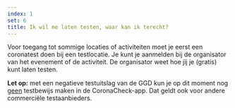 ```yaml
---
index: 1
set: 6
title: Ik wil me laten testen, waar kan ik terecht?
---
```

Voor toegang tot sommige locaties of activiteiten moet je eerst een coronatest doen bij een testlocatie. Je kunt je aanmelden bij de organisator van het evenement of de activiteit. De organisator weet hoe jij je (gratis) kunt laten testen.

**Let op:** met een negatieve testuitslag van de GGD kun je op dit moment nog <u>geen</u> testbewijs maken in de CoronaCheck-app. Dat geldt ook voor andere commerciële testaanbieders. 
